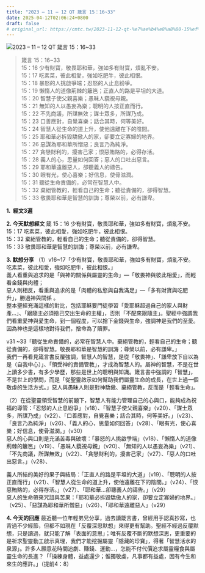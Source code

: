 ```yaml
---
title: "2023 – 11 – 12 QT 箴言 15：16~33"
date: 2025-04-12T02:06:24+0800
draft: false
# original_url: https://cmtc.tw/2023-11-12-qt-%e7%ae%b4%e8%a8%80-15%ef%bc%9a1633
---
```


![2023 – 11 – 12 QT 箴言 15：16\~33](/images/qt.jpg  "2023 – 11 – 12 QT 箴言 15：16\~33")

> 箴言 15：16\~33  
> 15：16 少有財寶，敬畏耶和華，強如多有財寶，煩亂不安。  
> 15：17 吃素菜，彼此相愛，強如吃肥牛，彼此相恨。  
> 15：18 暴怒的人挑啟爭端；忍怒的人止息紛爭。  
> 15：19 懶惰人的道像荊棘的籬笆；正直人的路是平坦的大道。  
> 15：20 智慧子使父親喜樂；愚昧人藐視母親。  
> 15：21 無知的人以愚妄為樂；聰明的人按正直而行。  
> 15：22 不先商議，所謀無效；謀士眾多，所謀乃成。  
> 15：23 口善應對，自覺喜樂；話合其時，何等美好。  
> 15：24 智慧人從生命的道上升，使他遠離在下的陰間。  
> 15：25 耶和華必拆毀驕傲人的家，卻要立定寡婦的地界。  
> 15：26 惡謀為耶和華所憎惡；良言乃為純淨。  
> 15：27 貪戀財利的，擾害己家；恨惡賄賂的，必得存活。  
> 15：28 義人的心，思量如何回答；惡人的口吐出惡言。  
> 15：29 耶和華遠離惡人，卻聽義人的禱告。  
> 15：30 眼有光，使心喜樂；好信息，使骨滋潤。  
> 15：31 聽從生命責備的，必常在智慧人中。  
> 15：32 棄絕管教的，輕看自己的生命；聽從責備的，卻得智慧。  
> 15：33 敬畏耶和華是智慧的訓誨；尊榮以前，必有謙卑。

**1.  經文3遍**

**2. 今天默想經文**
箴 15：16 少有財寶，敬畏耶和華，強如多有財寶，煩亂不安。  
15：17 吃素菜，彼此相愛，強如吃肥牛，彼此相恨。  
15：32 棄絕管教的，輕看自己的生命；聽從責備的，卻得智慧。  
15：33 敬畏耶和華是智慧的訓誨；尊榮以前，必有謙卑。

**3. 默想分享**
（1）v16\~17「少有財寶，敬畏耶和華，強如多有財寶，煩亂不安。吃素菜，彼此相愛，強如吃肥牛，彼此相恨。」  
義人看重與追求的是「與神的關係與屬靈的生命」—「敬畏神與彼此相愛」，而輕看金錢與肉體；  
惡人則相反，看重與追求的是「肉體的私慾與自我滿足」—「多有財寶與吃肥升」，勝過神與關係 。  
整本聖經充滿這樣的對比，包括耶穌要門徒學習「愛耶穌超過自己的家人與財產…」、「跟隨主必須捨己交出生命的主權」，否則「不配來跟隨主」。聖經中強調我們看重愛神與愛生命，到一個程度，可以捨下金錢與生命，強調神是我們的至愛。因為神也是這樣地對待我們，捨命為了贖罪。

v31 ~33「聽從生命責備的，必常在智慧人中。棄絕管教的，輕看自己的生命；聽從責備的，卻得智慧。敬畏耶和華是智慧的訓誨；尊榮以前，必有謙卑。」  
我們一再看見箴言書反覆強調，智慧人的智慧，是從「敬畏神」、「謙卑放下自以為是（自我中心）」、「領受神的責備管教」，才成為智慧人的。屬神的智慧，不是在世上讀多少書，有多少學歷，那些是世上的聰明與知識。箴言書中強調的「智慧」，不是世上的學問，而是「從聖靈啟示如何幫助我們屬靈生命的成長，在世上過一個敬虔的生活方式。」惡人與愚昧人則是對神驕傲、棄絕管教，反而是「輕看生命」。

（2）在從聖靈領受智慧的前題下，智慧人有能力管理自己的心與口，能夠成為祝福的導管：「忍怒的人止息紛爭」（v18）、「智慧子使父親喜樂」（v20）、「謀士眾多，所謀乃成」（v22）、「口善應對，自覺喜樂；話合其時，何等美好。」（v23）、「良言乃為純淨」（v26）、「義人的心，思量如何回答」（v28）、「眼有光，使心喜樂；好信息，使骨滋潤。」（v30）  
惡人的心與口則是充滿苦毒與破壞：「暴怒的人挑啟爭端」（v18）、「懶惰人的道像荊棘的籬笆」（v19）、「愚昧人藐視母親」（v20）、「無知的人以愚妄為樂」（v21）、「不先商議，所謀無效」（v22）、「貪戀財利的，擾害己家」（v27）、「惡人的口吐出惡言。」（v28）、

義人所結的美好的果子與結局：「正直人的路是平坦的大道」（v19）、「聰明的人按正直而行」（v21）、「智慧人從生命的道上升，使他遠離在下的陰間。」（v24）、「恨惡賄賂的，必得存活。」（v27）、「耶和華…卻聽義人的禱告。」（v29）  
惡人的生命帶來咒詛與苦果：「耶和華必拆毀驕傲人的家，卻要立定寡婦的地界。」（v25）、「惡謀為耶和華所憎惡」（v26）、「耶和華遠離惡人」（v29）

**4. 今天的回應**
最近聽一位年輕弟兄分享，過去讀箴言書，曾經用手認真抄寫，也背過不少經節，但都不如現在「反覆深思默想」來得更有幫助。聖經不經過反覆默想，只是讀過，就只能了解「表面的意思」；唯有反覆不斷的默想深思，更重要的是祈求聖靈動工啟示真理，我們才能挖掘屬靈「隱藏的珍寶」，得著「智慧活水的泉源」。許多人願意花時間追劇、賺錢、運動…，怎能不付代價追求屬靈糧食與屬靈生命的長進？「「操練身體，益處還少；惟獨敬虔，凡事都有益處，因有今生和來生的應許。」（提前4：8）
